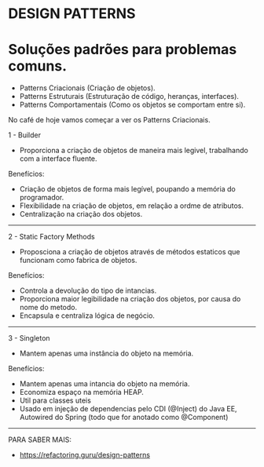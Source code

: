 # DESIGN PATTERNS

# Soluções padrões para problemas comuns.

 - Patterns Criacionais (Criação de objetos).
 - Patterns Estruturais (Estruturação de código, heranças, interfaces).
 - Patterns Comportamentais (Como os objetos se comportam entre si).
 
No café de hoje vamos começar a ver os Patterns Criacionais.

1 - Builder

 - Proporciona a criação de objetos de maneira mais legivel, trabalhando com a interface fluente.

Benefícios:

* Criação de objetos de forma mais legível, poupando a memória do programador.
* Flexibilidade na criação de objetos, em relação a ordme de atributos.
* Centralização na criação dos objetos.


-----------------------------------------------------------------------------------------------------------------------------


2 - Static Factory Methods

 - Proposciona a criação de objetos através de métodos estaticos que funcionam como fabrica de objetos.

Benefícios:

* Controla a devolução do tipo de intancias.
* Proporciona maior legibilidade na criação dos objetos, por causa do nome do metodo.
* Encapsula e centraliza lógica de negócio.

-----------------------------------------------------------------------------------------------------------------------------


3 - Singleton

 - Mantem apenas uma instância do objeto na memória.

Benefícios:

* Mantem apenas uma intancia do objeto na memória.
* Economiza espaço na memória HEAP.
* Util para classes uteis
* Usado em injeção de dependencias pelo CDI (@Inject) do Java EE, Autowired do Spring (todo que for anotado como @Component)

-----------------------------------------------------------------------------------------------------------------------------


PARA SABER MAIS:
- https://refactoring.guru/design-patterns




